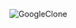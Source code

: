 ![GoogleClone](https://github.com/bedirhanbalci/Patika.dev/assets/61194064/d68b4172-05a8-481d-9edd-26777e5628fe)
